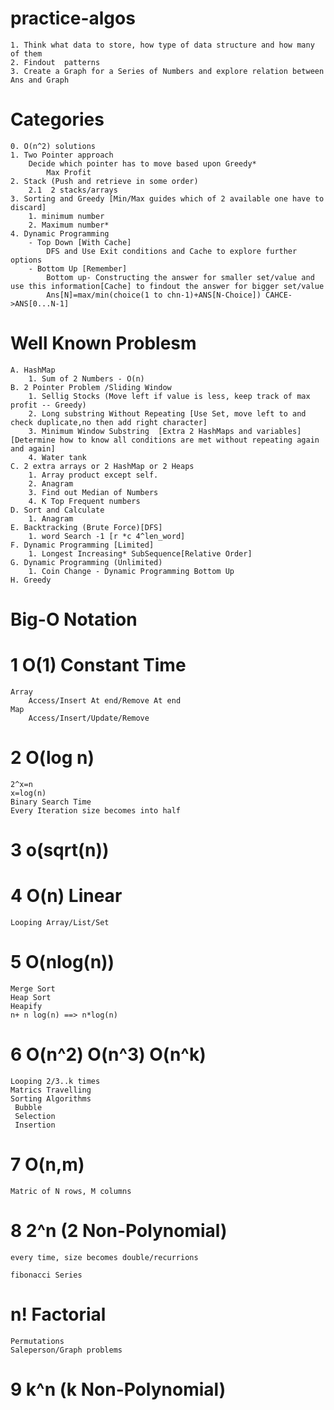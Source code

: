 # practice-algos

    1. Think what data to store, how type of data structure and how many of them
    2. Findout  patterns
    3. Create a Graph for a Series of Numbers and explore relation between Ans and Graph
# Categories
    0. O(n^2) solutions
    1. Two Pointer approach
        Decide which pointer has to move based upon Greedy*
            Max Profit
    2. Stack (Push and retrieve in some order)
        2.1  2 stacks/arrays
    3. Sorting and Greedy [Min/Max guides which of 2 available one have to discard]
        1. minimum number
        2. Maximum number*
    4. Dynamic Programming
        - Top Down [With Cache]
            DFS and Use Exit conditions and Cache to explore further options
        - Bottom Up [Remember]
            Bottom up- Constructing the answer for smaller set/value and use this information[Cache] to findout the answer for bigger set/value 
            Ans[N]=max/min(choice(1 to chn-1)+ANS[N-Choice]) CAHCE->ANS[0...N-1]

  
# Well Known Problesm
    A. HashMap
        1. Sum of 2 Numbers - O(n)
    B. 2 Pointer Problem /Sliding Window
        1. Sellig Stocks (Move left if value is less, keep track of max profit -- Greedy)
        2. Long substring Without Repeating [Use Set, move left to and check duplicate,no then add right character]
        3. Minimum Window Substring  [Extra 2 HashMaps and variables] [Determine how to know all conditions are met without repeating again and again]
        4. Water tank
    C. 2 extra arrays or 2 HashMap or 2 Heaps
        1. Array product except self.
        2. Anagram
        3. Find out Median of Numbers
        4. K Top Frequent numbers
    D. Sort and Calculate
        1. Anagram
    E. Backtracking (Brute Force)[DFS]
        1. word Search -1 [r *c 4^len_word]
    F. Dynamic Programming [Limited]
        1. Longest Increasing* SubSequence[Relative Order]
    G. Dynamic Programming (Unlimited)
        1. Coin Change - Dynamic Programming Bottom Up 
    H. Greedy



# **Big-O Notation**

# 1 O(1) Constant Time

    Array
        Access/Insert At end/Remove At end
    Map 
        Access/Insert/Update/Remove
# 2 O(log n) 
    2^x=n
    x=log(n)
    Binary Search Time
    Every Iteration size becomes into half
# 3 o(sqrt(n))
# 4 O(n) Linear

    Looping Array/List/Set
# 5 O(nlog(n))
    Merge Sort
    Heap Sort
    Heapify
    n+ n log(n) ==> n*log(n)
#  6 O(n^2) O(n^3) O(n^k) 

    Looping 2/3..k times
    Matrics Travelling
    Sorting Algorithms
     Bubble
     Selection
     Insertion

#  7 O(n,m)
    Matric of N rows, M columns

# 8 2^n (2 Non-Polynomial)

    every time, size becomes double/recurrions

    fibonacci Series
# n! Factorial

    Permutations
    Saleperson/Graph problems

# 9 k^n (k Non-Polynomial)
